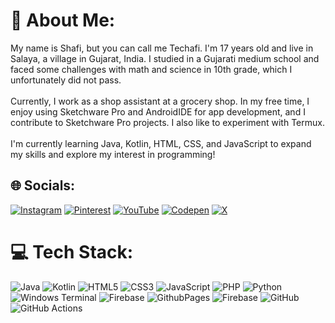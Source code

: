 # 💫 About Me:
My name is Shafi, but you can call me Techafi. I'm 17 years old and live in Salaya, a village in Gujarat, India. I studied in a Gujarati medium school and faced some challenges with math and science in 10th grade, which I unfortunately did not pass.<br><br>Currently, I work as a shop assistant at a grocery shop. In my free time, I enjoy using Sketchware Pro and AndroidIDE for app development, and I contribute to Sketchware Pro projects. I also like to experiment with Termux.<br><br>I'm currently learning Java, Kotlin, HTML, CSS, and JavaScript to expand my skills and explore my interest in programming!


## 🌐 Socials:
[![Instagram](https://img.shields.io/badge/Instagram-%23E4405F.svg?logo=Instagram&logoColor=white)](https://instagram.com/Techafi_) [![Pinterest](https://img.shields.io/badge/Pinterest-%23E60023.svg?logo=Pinterest&logoColor=white)](https://pinterest.com/Techafi) [![YouTube](https://img.shields.io/badge/YouTube-%23FF0000.svg?logo=YouTube&logoColor=white)](https://youtube.com/@Techafi) [![Codepen](https://img.shields.io/badge/Codepen-000000?style=for-the-badge&logo=codepen&logoColor=white)](https://codepen.io/Techafi) [![X](https://img.shields.io/badge/X-black.svg?logo=X&logoColor=white)](https://x.com/Techafi) 

# 💻 Tech Stack:
![Java](https://img.shields.io/badge/java-%23ED8B00.svg?style=plastic&logo=openjdk&logoColor=white) ![Kotlin](https://img.shields.io/badge/kotlin-%237F52FF.svg?style=plastic&logo=kotlin&logoColor=white) ![HTML5](https://img.shields.io/badge/html5-%23E34F26.svg?style=plastic&logo=html5&logoColor=white) ![CSS3](https://img.shields.io/badge/css3-%231572B6.svg?style=plastic&logo=css3&logoColor=white) ![JavaScript](https://img.shields.io/badge/javascript-%23323330.svg?style=plastic&logo=javascript&logoColor=%23F7DF1E) ![PHP](https://img.shields.io/badge/php-%23777BB4.svg?style=plastic&logo=php&logoColor=white) ![Python](https://img.shields.io/badge/python-3670A0?style=plastic&logo=python&logoColor=ffdd54) ![Windows Terminal](https://img.shields.io/badge/Windows%20Terminal-%234D4D4D.svg?style=plastic&logo=windows-terminal&logoColor=white) ![Firebase](https://img.shields.io/badge/firebase-%23039BE5.svg?style=plastic&logo=firebase) ![GithubPages](https://img.shields.io/badge/github%20pages-121013?style=plastic&logo=github&logoColor=white) ![Firebase](https://img.shields.io/badge/firebase-a08021?style=plastic&logo=firebase&logoColor=ffcd34) ![GitHub](https://img.shields.io/badge/github-%23121011.svg?style=plastic&logo=github&logoColor=white) ![GitHub Actions](https://img.shields.io/badge/github%20actions-%232671E5.svg?style=plastic&logo=githubactions&logoColor=white)
